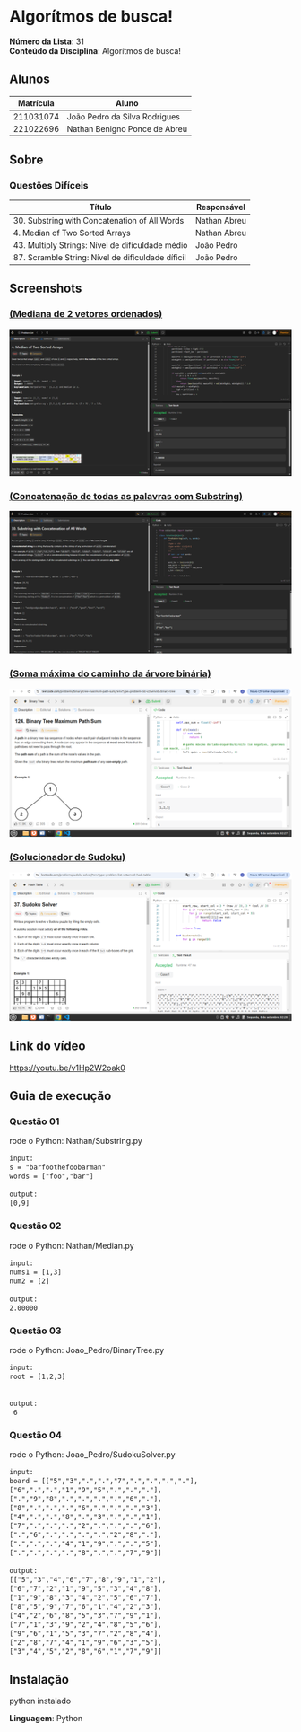 # Algorítmos de busca!

**Número da Lista**: 31<br>
**Conteúdo da Disciplina**: Algorítmos de busca!<br>

## Alunos
|Matrícula | Aluno |
| -- | -- |
| 211031074 | João Pedro da Silva Rodrigues |
| 221022696 | Nathan Benigno Ponce de Abreu |

## Sobre 

### Questões Difíceis
| Título | Responsável | 
| -- | -- | 
| 30. Substring with Concatenation of All Words | Nathan Abreu | 
| 4. Median of Two Sorted Arrays  | Nathan Abreu | 
| 43. Multiply Strings: Nível de dificuldade médio| João Pedro | 
| 87. Scramble String: Nível de dificuldade díficil | João Pedro | 


## Screenshots
### [(Mediana de 2 vetores ordenados)](https://leetcode.com/problems/median-of-two-sorted-arrays/)

![(Mediana das Medianas)](/Imagens/Median.png)

### [ (Concatenação de todas as palavras com Substring)](https://leetcode.com/problems/substring-with-concatenation-of-all-words/description/)

![ (Contagem de inversões)](/Imagens/Substring.png)



### [(Soma máxima do caminho da árvore binária)](https://leetcode.com/problems/binary-tree-maximum-path-sum/description/?envType=problem-list-v2&envId=binary-tree)

![(Soma máxima do caminho da árvore binária)](Imagens/BinaryTree.png)

### [(Solucionador de Sudoku)](https://leetcode.com/problems/sudoku-solver/description/?envType=problem-list-v2&envId=hash-table)

![(Solucionador de Sudoku)](Imagens/SudokuSolver.png) 


## Link do vídeo

https://youtu.be/v1Hp2W2oak0

## Guia de execução

### Questão 01

rode o Python: Nathan/Substring.py

```
input: 
s = "barfoothefoobarman"
words = ["foo","bar"]

output: 
[0,9]

```

### Questão 02

rode o Python: Nathan/Median.py

```
input: 
nums1 = [1,3]
num2 = [2]

output:
2.00000

```

### Questão 03

rode o Python: Joao_Pedro/BinaryTree.py

```
input: 
root = [1,2,3]


output:
 6

```

### Questão 04

rode o Python: Joao_Pedro/SudokuSolver.py

```
input: 
board = [["5","3",".",".","7",".",".",".","."],["6",".",".","1","9","5",".",".","."],[".","9","8",".",".",".",".","6","."],["8",".",".",".","6",".",".",".","3"],["4",".",".","8",".","3",".",".","1"],["7",".",".",".","2",".",".",".","6"],[".","6",".",".",".",".","2","8","."],[".",".",".","4","1","9",".",".","5"],[".",".",".",".","8",".",".","7","9"]]

output:
[["5","3","4","6","7","8","9","1","2"],["6","7","2","1","9","5","3","4","8"],["1","9","8","3","4","2","5","6","7"],["8","5","9","7","6","1","4","2","3"],["4","2","6","8","5","3","7","9","1"],["7","1","3","9","2","4","8","5","6"],["9","6","1","5","3","7","2","8","4"],["2","8","7","4","1","9","6","3","5"],["3","4","5","2","8","6","1","7","9"]]

```

## Instalação 
python instalado

**Linguagem**: Python <br>
